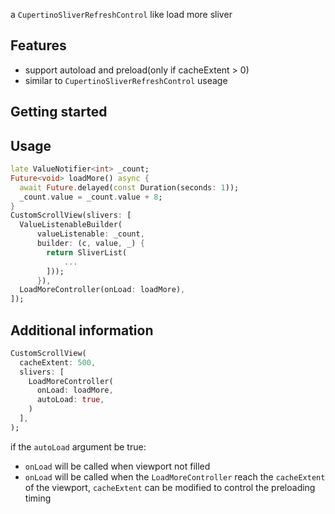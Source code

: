 <!--
This README describes the package. If you publish this package to pub.dev,
this README's contents appear on the landing page for your package.

For information about how to write a good package README, see the guide for
[writing package pages](https://dart.dev/guides/libraries/writing-package-pages).

For general information about developing packages, see the Dart guide for
[creating packages](https://dart.dev/guides/libraries/create-library-packages)
and the Flutter guide for
[developing packages and plugins](https://flutter.dev/developing-packages).
-->

a `CupertinoSliverRefreshControl` like load more sliver 

## Features

- support autoload and preload(only if cacheExtent > 0)
- similar to `CupertinoSliverRefreshControl` useage

## Getting started



## Usage

```dart
late ValueNotifier<int> _count;
Future<void> loadMore() async {
  await Future.delayed(const Duration(seconds: 1));
  _count.value = _count.value + 8;
}
CustomScrollView(slivers: [
  ValueListenableBuilder(
      valueListenable: _count,
      builder: (c, value, _) {
        return SliverList(
            ...
        ]));
      }),
  LoadMoreController(onLoad: loadMore),
]);
```

## Additional information
```dart
CustomScrollView(
  cacheExtent: 500,
  slivers: [
    LoadMoreController(
      onLoad: loadMore,
      autoLoad: true,
    )
  ],
);
```
if the `autoLoad` argument be true:
* `onLoad` will be called when viewport not filled
* `onLoad` will be called when the `LoadMoreController`
 reach the `cacheExtent` of the viewport, `cacheExtent` can be modified to control the preloading timing
